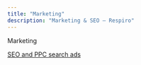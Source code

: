 ```yaml
---
title: "Marketing"
description: "Marketing & SEO – Respiro"
---
```


Marketing

[SEO and PPC search ads](/blogs/marketing/seo-and-ppc-search-ads/)
